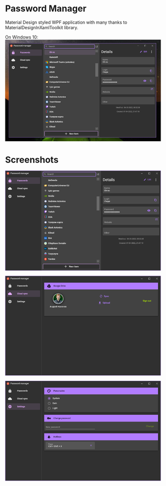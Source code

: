 # Password Manager

Material Design styled WPF application with many thanks to MaterialDesignInXamlToolkit library.

On Windows 10:
![Alt text](web/images/app-demo.png "Password Manager demo")

# Screenshots
![Alt text](web/images/main.png "Passwords")

![Alt text](web/images/cloud-sync.png "Cloud Sync")

![Alt text](web/images/settings.png "Settings")
